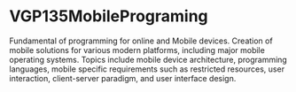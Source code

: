 # VGP135MobilePrograming
Fundamental of programming for online and Mobile devices. Creation of mobile solutions for various modern platforms, including major mobile operating systems. Topics include mobile device architecture, programming languages, mobile specific requirements such as restricted resources, user interaction, client-server paradigm, and user interface design.
